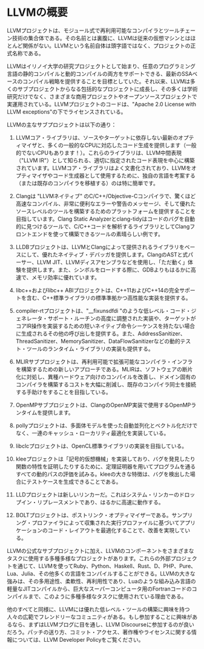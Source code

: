 # LLVMの概要

LLVMプロジェクトは、モジュール式で再利用可能なコンパイラとツールチェーン技術の集合体である。その名前とは裏腹に、LLVMは従来の仮想マシンとはほとんど関係がない。LLVMという名前自体は頭字語ではなく、プロジェクトの正式名称である。

LLVMはイリノイ大学の研究プロジェクトとして始まり、任意のプログラミング言語の静的コンパイルと動的コンパイルの両方をサポートできる、最新のSSAベースのコンパイル戦略を提供することを目標としていた。それ以来、LLVMは多くのサブプロジェクトからなる包括的なプロジェクトに成長し、その多くは学術研究だけでなく、さまざまな商用プロジェクトやオープンソースプロジェクトで実運用されている。LLVMプロジェクトのコードは、"Apache 2.0 License with LLVM exceptions"の下でライセンスされている。

LLVMの主なサブプロジェクトは以下の通り：

1. LLVMコア・ライブラリは、ソースやターゲットに依存しない最新のオプティマイザと、多くの一般的なCPUに対応したコード生成を提供します（一般的でないCPUもあります！）。これらのライブラリは、LLVM中間表現（"LLVM IR"）として知られる、適切に指定されたコード表現を中心に構築されています。LLVMコア・ライブラリはよく文書化されており、LLVMをオプティマイザやコード生成器として使用するために、独自の言語を考案する（または既存のコンパイラを移植する）のは特に簡単です。

2. Clangは "LLVMネイティブ" のC/C++/Objective-Cコンパイラで、驚くほど高速なコンパイル、非常に便利なエラーや警告のメッセージ、そして優れたソースレベルのツールを構築するためのプラットフォームを提供することを目指しています。Clang Static Analyzerとclang-tidyはコードのバグを自動的に見つけるツールで、C/C++コードを解析するライブラリとしてClangフロントエンドを使って構築できるツールの素晴らしい例です。

3. LLDBプロジェクトは、LLVMとClangによって提供されるライブラリをベースにして、優れたネイティブ・デバッガを提供します。ClangのASTと式パーサー、LLVM JIT、LLVMディスアセンブラなどを使用し、「ただ動く」体験を提供します。また、シンボルをロードする際に、GDBよりもはるかに高速で、メモリ効率に優れています。

4. libc++およびlibc++ ABIプロジェクトは、C++11およびC++14の完全サポートを含む、C++標準ライブラリの標準準拠かつ高性能な実装を提供する。

5. compiler-rtプロジェクトは、"__fixunsdfdi "のような低レベル・コード・ジェネレータ・サポート・ルーチンの高度に調整された実装や、ターゲットがコアIR操作を実装するための短いネイティブ命令シーケンスを持たない場合に生成されるその他の呼び出しを提供する。また、AddressSanitizer、ThreadSanitizer、MemorySanitizer、DataFlowSanitizerなどの動的テスト・ツールのランタイム・ライブラリの実装も提供する。

6. MLIRサブプロジェクトは、再利用可能で拡張可能なコンパイラ・インフラを構築するための新しいアプローチである。MLIRは、ソフトウェアの断片化に対処し、異種ハードウェア向けのコンパイルを改善し、ドメイン固有のコンパイラを構築するコストを大幅に削減し、既存のコンパイラ同士を接続する手助けをすることを目指している。

7. OpenMPサブプロジェクトは、ClangのOpenMP実装で使用するOpenMPランタイムを提供します。

8. pollyプロジェクトは、多面体モデルを使った自動並列化とベクトル化だけでなく、一連のキャッシュ・ローカリティ最適化を実装している。

9. libclcプロジェクトは、OpenCL標準ライブラリの実装を目指している。

10. kleeプロジェクトは「記号的仮想機械」を実装しており、バグを発見したり関数の特性を証明したりするために、定理証明器を用いてプログラムを通るすべての動的パスの評価を試みる。kleeの大きな特徴は、バグを検出した場合にテストケースを生成できることである。

11. LLDプロジェクトは新しいリンカーだ。これはシステム・リンカーのドロップイン・リプレースメントであり、はるかに高速に動作する。

12. BOLTプロジェクトは、ポストリンク・オプティマイザーである。サンプリング・プロファイラによって収集された実行プロファイルに基づいてアプリケーションのコード・レイアウトを最適化することで、改善を実現している。

LLVMの公式なサブプロジェクトに加え、LLVMのコンポーネントをさまざまなタスクに使用する多種多様なプロジェクトがあります。これらの外部プロジェクトを通じて、LLVMを使ってRuby、Python、Haskell、Rust、D、PHP、Pure、Lua、Julia、その他多くの言語をコンパイルすることができる。LLVMの大きな強みは、その多用途性、柔軟性、再利用性であり、Luaのような組み込み言語の軽量なJITコンパイルから、巨大なスーパーコンピュータ用のFortranコードのコンパイルまで、このように多種多様なタスクに使用されている理由である。

他のすべてと同様に、LLVMには優れた低レベル・ツールの構築に興味を持つ人々の広範でフレンドリーなコミュニティがある。もし参加することに興味があるなら、まずはLLVMブログに目を通し、LLVM Discourseに参加するのが良いだろう。パッチの送り方、コミット・アクセス、著作権やライセンスに関する情報については、LLVM Developer Policyをご覧ください。